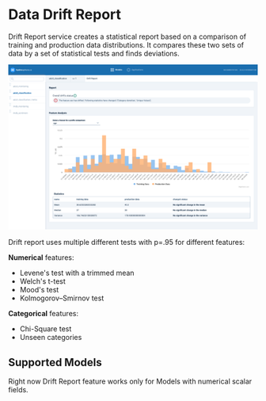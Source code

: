 # Data Drift Report

Drift Report service creates a statistical report based on a comparison of training and production data distributions. It compares these two sets of data by a set of statistical tests and finds deviations.

![](../../.gitbook/assets/drift_report_screenshot%20%281%29.png)

Drift report uses multiple different tests with p=.95 for different features:

**Numerical** features:

* Levene's test with a trimmed mean 
* Welch's t-test
* Mood's test
* Kolmogorov–Smirnov test

**Categorical** features:

* Chi-Square test
* Unseen categories

## Supported Models

Right now Drift Report feature works only for Models with numerical scalar fields.

